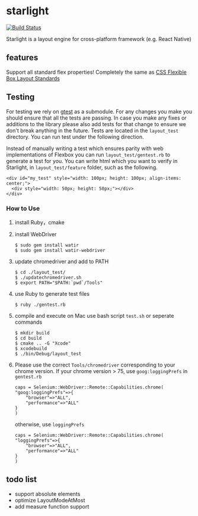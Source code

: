 # starlight

[![Build Status](https://travis-ci.com/InfiniteSynthesis/starlight.svg?branch=master)](https://travis-ci.com/InfiniteSynthesis/starlight)

Starlight is a layout engine for cross-platform framework (e.g. React Native)

## features
Support all standard flex properties! Completely the same as [CSS Flexible Box Layout Standards](https://www.w3.org/TR/css-flexbox-1/)

## Testing

For testing we rely on [gtest](https://github.com/google/googletest) as a submodule. For any changes you make you should ensure that all the tests are passing. In case you make any fixes or additions to the library please also add tests for that change to ensure we don't break anything in the future. Tests are located in the `layout_test` directory. You can run test under the following direction.

Instead of manually writing a test which ensures parity with web implementations of Flexbox you can run `layout_test/gentest.rb` to generate a test for you. You can write html which you want to verify in Starlight, in `layout_test/feature` folder, such as the following.

```
<div id="my_test" style="width: 100px; height: 100px; align-items: center;">
  <div style="width: 50px; height: 50px;"></div>
</div>
```

### How to Use

1. install Ruby，cmake

2. install WebDriver

   ```shell
   $ sudo gem install watir
   $ sudo gem install watir-webdriver 
   ```

3. update chromedriver and add to PATH

   ```shell
   $ cd ./layout_test/
   $ ./updatechromedriver.sh
   $ export PATH="$PATH:`pwd`/Tools"
   ```

4. use Ruby to generate test files
    ``` shell
    $ ruby ./gentest.rb
    ```

5. compile and execute on Mac
    use bash script `test.sh` or seperate commands
   ```shell
   $ mkdir build
   $ cd build
   $ cmake .. -G "Xcode"
   $ xcodebuild
   $ ./bin/Debug/layout_test
   ```

6. Please use the correct `Tools/chromedriver` corresponding to your chrome version.
If your chrome version > 75, use `goog:loggingPrefs` in `gentest.rb`
    ```
    caps = Selenium::WebDriver::Remote::Capabilities.chrome(
    "goog:loggingPrefs"=>{
        "browser"=>"ALL",
        "performance"=>"ALL"
    }
    )
    ```
    otherwise, use `loggingPrefs`
    ```
    caps = Selenium::WebDriver::Remote::Capabilities.chrome(
    "loggingPrefs"=>{
        "browser"=>"ALL",
        "performance"=>"ALL"
    }
    )
    ```

## todo list
- support absolute elements
- optimize LayoutModeAtMost
- add measure function support
